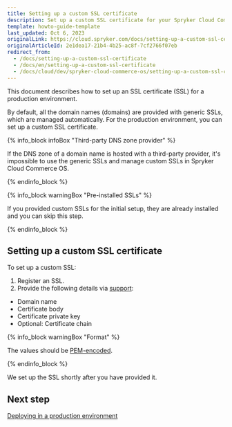 ```yaml
---
title: Setting up a custom SSL certificate
description: Set up a custom SSL certificate for your Spryker Cloud Commerce OS production environment, including steps for certificate registration and configuration for secure connections.
template: howto-guide-template
last_updated: Oct 6, 2023
originalLink: https://cloud.spryker.com/docs/setting-up-a-custom-ssl-certificate
originalArticleId: 2e1dea17-21b4-4b25-ac8f-7cf2766f07eb
redirect_from:
  - /docs/setting-up-a-custom-ssl-certificate
  - /docs/en/setting-up-a-custom-ssl-certificate
  - /docs/cloud/dev/spryker-cloud-commerce-os/setting-up-a-custom-ssl-certificate.html
---
```


This document describes how to set up an SSL certificate (SSL) for a production environment.

By default, all the domain names (domains) are provided with generic SSLs, which are managed automatically. For the production environment, you can set up a custom SSL certificate.

{% info_block infoBox "Third-party DNS zone provider" %}

If the DNS zone of a domain name is hosted with a third-party provider, it's impossible to use the generic SSLs and manage custom SSLs in Spryker Cloud Commerce OS.

{% endinfo_block %}

{% info_block warningBox "Pre-installed SSLs" %}

If you provided custom SSLs for the initial setup, they are already installed and you can skip this step.

{% endinfo_block %}


## Setting up a custom SSL certificate

To set up a custom SSL:

1. Register an SSL.
2. Provide the following details via [support](https://support.spryker.com):
- Domain name
- Certificate body
- Certificate private key
- Optional: Certificate chain

{% info_block warningBox "Format" %}

The values should be [PEM-encoded](https://docs.aws.amazon.com/acm/latest/userguide/import-certificate-format.html).

{% endinfo_block %}

We set up the SSL shortly after you have provided it.


## Next step

[Deploying in a production environment](/docs/ca/dev/deploy-in-a-production-environment.html)

